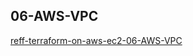 ## 06-AWS-VPC
[reff-terraform-on-aws-ec2-06-AWS-VPC](https://github.com/sudheermuthyala/reff-terraform-on-aws-ec2/tree/main/06-AWS-VPC)